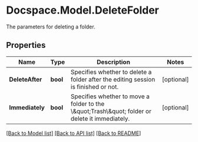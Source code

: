 # Docspace.Model.DeleteFolder
The parameters for deleting a folder.

## Properties

Name | Type | Description | Notes
------------ | ------------- | ------------- | -------------
**DeleteAfter** | **bool** | Specifies whether to delete a folder after the editing session is finished or not. | [optional] 
**Immediately** | **bool** | Specifies whether to move a folder to the \\\&quot;Trash\\\&quot; folder or delete it immediately. | [optional] 

[[Back to Model list]](../README.md#documentation-for-models) [[Back to API list]](../README.md#documentation-for-api-endpoints) [[Back to README]](../README.md)

